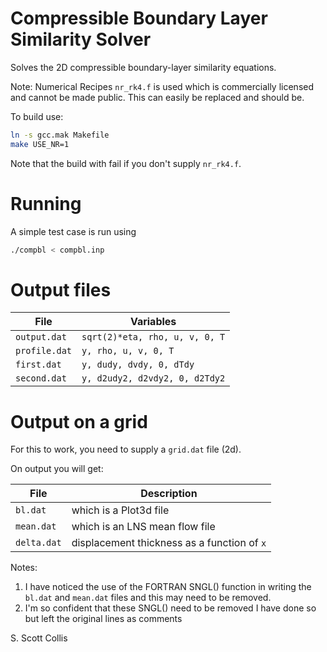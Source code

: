 # Compressible Boundary Layer Similarity Solver

Solves the 2D compressible boundary-layer similarity equations.

Note:  Numerical Recipes `nr_rk4.f` is used which is commercially licensed 
and cannot be made public.  This can easily be replaced and should be.

To build use:
```bash
ln -s gcc.mak Makefile
make USE_NR=1 
```

Note that the build with fail if you don't supply `nr_rk4.f`.

# Running

A simple test case is run using
```bash
./compbl < compbl.inp
```

# Output files

File          |   Variables
--------------|--------------------------------
`output.dat`  | `sqrt(2)*eta, rho, u, v, 0, T`
`profile.dat` | `y, rho, u, v, 0, T`
`first.dat`   | `y, dudy, dvdy, 0, dTdy`
`second.dat`  | `y, d2udy2, d2vdy2, 0, d2Tdy2`

# Output on a grid

For this to work, you need to supply a `grid.dat` file (2d).

On output you will get:

File        |  Description
------------|------------------------------------------
`bl.dat`    | which is a Plot3d file
`mean.dat`  | which is an LNS mean flow file
`delta.dat` | displacement thickness as a function of `x`

Notes:
  1. I have noticed the use of the FORTRAN SNGL() function
     in writing the `bl.dat` and `mean.dat` files and this
     may need to be removed.
  2. I'm so confident that these SNGL() need to be removed
     I have done so but left the original lines as comments

S. Scott Collis
